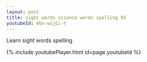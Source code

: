 ```yaml
---
layout: post
title: sight words science words spelling 93
youtubeId: mUx-wijCc-Y
---
```

 
 
Learn sight words spelling
 
 
 
 
{% include youtubePlayer.html id=page.youtubeId %}
 
 
